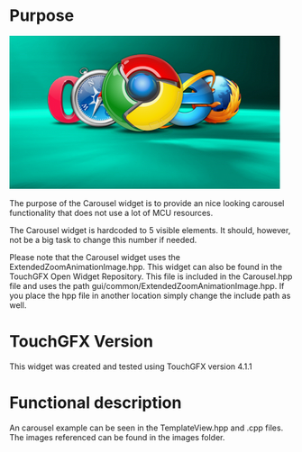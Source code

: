 Purpose
========

![example](screenshots/img00.bmp "Example")

The purpose of the Carousel widget is to provide an nice looking carousel functionality that does not use a lot of MCU resources. 

The Carousel widget is hardcoded to 5 visible elements. It should, however, not be a big task to change this number if needed.

Please note that the Carousel widget uses the ExtendedZoomAnimationImage.hpp. This widget can also be found in the TouchGFX Open Widget Repository. This file is included in the Carousel.hpp file and uses the path gui/common/ExtendedZoomAnimationImage.hpp. If you place the hpp file in another location simply change the include path as well.

TouchGFX Version
=================

This widget was created and tested using TouchGFX version 4.1.1

Functional description
======================

An carousel example can be seen in the TemplateView.hpp and .cpp files. The images referenced can be found in the images folder. 
  
 

